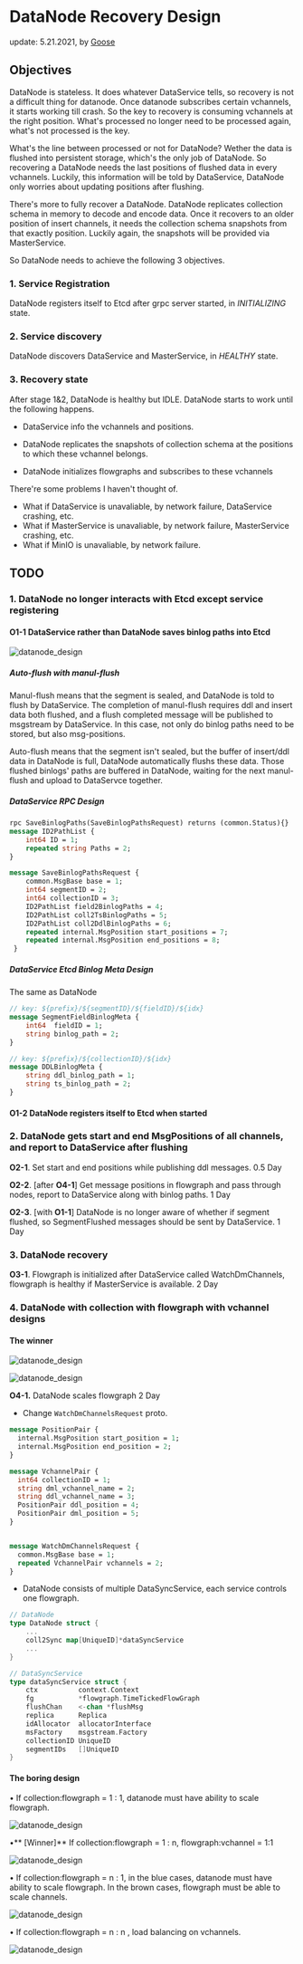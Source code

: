 # DataNode Recovery Design

update: 5.21.2021, by [Goose](https://github.com/XuanYang-cn)

## Objectives

DataNode is stateless. It does whatever DataService tells, so recovery is not a difficult thing for datanode.
Once datanode subscribes certain vchannels, it starts working till crash. So the key to recovery is consuming
vchannels at the right position. What's processed no longer need to be processed again, what's not processed is
the key.

What's the line between processed or not for DataNode? Wether the data is flushed into persistent storage, which's
 the only job of DataNode. So recovering a DataNode needs the last positions of flushed data in every vchannels.
Luckily, this information will be told by DataService, DataNode only worries about updating positions after flushing.

There's more to fully recover a DataNode. DataNode replicates collection schema in memory to decode and encode
data. Once it recovers to an older position of insert channels, it needs the collection schema snapshots from
that exactly position. Luckily again, the snapshots will be provided via MasterService.

So DataNode needs to achieve the following 3 objectives.

### 1. Service Registration

DataNode registers itself to Etcd after grpc server started, in *INITIALIZING* state.

### 2. Service discovery

DataNode discovers DataService and MasterService, in *HEALTHY* state.

### 3. Recovery state

After stage 1&2, DataNode is healthy but IDLE. DataNode starts to work until the following happens.

- DataService info the vchannels and positions.

- DataNode replicates the snapshots of collection schema at the positions to which these vchannel belongs.

- DataNode initializes flowgraphs and subscribes to these vchannels

There're some problems I haven't thought of.

- What if DataService is unavaliable, by network failure, DataService crashing, etc.
- What if MasterService is unavaliable, by network failure, MasterService crashing, etc.
- What if MinIO is unavaliable, by network failure.

## TODO

### 1. DataNode no longer interacts with Etcd except service registering

#### **O1-1** DataService rather than DataNode saves binlog paths into Etcd
    
   ![datanode_design](graphs/datanode_design_01.jpg)

##### Auto-flush with manul-flush

Manul-flush means that the segment is sealed, and DataNode is told to flush by DataService. The completion of
manul-flush requires ddl and insert data both flushed, and a flush completed message will be published to
msgstream by DataService. In this case, not only do binlog paths need to be stored, but also msg-positions.

Auto-flush means that the segment isn't sealed, but the buffer of insert/ddl data in DataNode is full,
DataNode automatically flushs these data. Those flushed binlogs' paths are buffered in DataNode, waiting for the next
manul-flush and upload to DataServce together.

##### DataService RPC Design

```proto
rpc SaveBinlogPaths(SaveBinlogPathsRequest) returns (common.Status){}
message ID2PathList {
    int64 ID = 1;
    repeated string Paths = 2;
}

message SaveBinlogPathsRequest {
    common.MsgBase base = 1;
    int64 segmentID = 2;
    int64 collectionID = 3;
    ID2PathList field2BinlogPaths = 4;
    ID2PathList coll2TsBinlogPaths = 5;
    ID2PathList coll2DdlBinlogPaths = 6;
    repeated internal.MsgPosition start_positions = 7;
    repeated internal.MsgPosition end_positions = 8;
 }
```

##### DataService Etcd Binlog Meta Design

The same as DataNode

```proto
// key: ${prefix}/${segmentID}/${fieldID}/${idx}
message SegmentFieldBinlogMeta {
    int64  fieldID = 1;
    string binlog_path = 2;
}

// key: ${prefix}/${collectionID}/${idx}
message DDLBinlogMeta {
    string ddl_binlog_path = 1;
    string ts_binlog_path = 2;
}
```
    
#### **O1-2** DataNode registers itself to Etcd when started
    
### 2. DataNode gets start and end MsgPositions of all channels, and report to DataService after flushing

   **O2-1**. Set start and end positions while publishing ddl messages. 0.5 Day

   **O2-2**. [after **O4-1**] Get message positions in flowgraph and pass through nodes, report to DataService along with binlog paths. 1 Day

   **O2-3**. [with **O1-1**] DataNode is no longer aware of whether if segment flushed, so SegmentFlushed messages should be sent by DataService. 1 Day

### 3. DataNode recovery

   **O3-1**. Flowgraph is initialized after DataService called WatchDmChannels, flowgraph is healthy if MasterService is available. 2 Day

### 4. DataNode with collection with flowgraph with vchannel designs

#### The winner
  ![datanode_design](graphs/collection_flowgraph_relation.png)

  ![datanode_design](graphs/collection_flowgraph_1_n.png)

  **O4-1.** DataNode scales flowgraph 2 Day

-  Change `WatchDmChannelsRequest` proto.

``` proto
message PositionPair {
  internal.MsgPosition start_position = 1;
  internal.MsgPosition end_position = 2;
}

message VchannelPair {
  int64 collectionID = 1;
  string dml_vchannel_name = 2;
  string ddl_vchannel_name = 3;
  PositionPair ddl_position = 4;
  PositionPair dml_position = 5;
}


message WatchDmChannelsRequest {
  common.MsgBase base = 1;
  repeated VchannelPair vchannels = 2;
}
```

-  DataNode consists of multiple DataSyncService, each service controls one flowgraph.

```go
// DataNode
type DataNode struct {
    ...
    coll2Sync map[UniqueID]*dataSyncService
    ...
}

// DataSyncService
type dataSyncService struct {
	ctx          context.Context
	fg           *flowgraph.TimeTickedFlowGraph
	flushChan    <-chan *flushMsg
	replica      Replica
	idAllocator  allocatorInterface
	msFactory    msgstream.Factory
	collectionID UniqueID
	segmentIDs   []UniqueID
}
```

#### The boring design

• If collection:flowgraph = 1 : 1, datanode must have ability to scale flowgraph.

![datanode_design](graphs/collection_flowgraph_1_1.jpg)

•** [Winner]** If collection:flowgraph = 1 : n, flowgraph:vchannel = 1:1

![datanode_design](graphs/collection_flowgraph_1_n.png)

• If collection:flowgraph = n : 1, in the blue cases, datanode must have ability to scale flowgraph. In the brown cases, flowgraph must be able to scale channels.

![datanode_design](graphs/collection_flowgraph_n_1.jpg)

• If collection:flowgraph = n : n  , load balancing on vchannels.

![datanode_design](graphs/collection_flowgraph_n_n.jpg)







